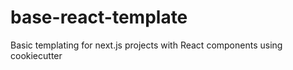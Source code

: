 # base-react-template
Basic templating for next.js projects with React components using cookiecutter

